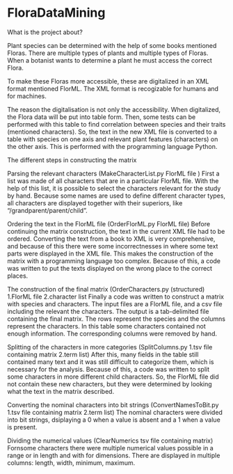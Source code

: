 FloraDataMining
===============

What is the project about?

Plant species can be determined with the help of some books mentioned Floras. There are multiple types of plants and multiple types of Floras. When a botanist wants to determine a plant he must access the correct Flora. 

To make these Floras more accessible, these are digitalized in an XML format mentioned FlorML. The XML format is recogizable for humans and for machines. 

The reason the digitalisation is not only the accessibility. When digitalized, the Flora data will be put into table form. Then, some tests can be performed with this table to find correlation between species and their traits (mentioned characters). So, the text in the new XML file is converted to a table with species on one axis and relevant plant features (characters) on the other axis. This is performed with the programming language Python.

The different steps in constructing the matrix

Parsing the relevant characters (MakeCharacterList.py FlorML file )
First a list was made of all characters that are in a particular FlorML file. With the help of this list, it is possible to select the characters relevant for the study by hand. Because some names are used to define different character types, all characters are displayed together with their superiors, like “/grandparent/parent/child”.

Ordering the text in the FlorML file (OrderFlorML.py FlorML file)
Before continuing the matrix construction, the text in the current XML file had to be ordered. Converting the text from a book to XML is very comprehensive, and because of this there were some  incorrectnesses in where some text parts were displayed in the XML file. This makes the construction of the matrix with a programming language too complex. Because of this, a code was written to put the texts displayed on the wrong place to the correct places.

The construction of the final matrix (OrderCharacters.py (structured) 1.FlorML file 2.character list
Finally a code was written to construct a matrix with species and characters. The input files are a FlorML file, and a csv file including the relevant the characters. The output is a tab-delimited file containing the final matrix. The rows represent the species and the columns represent the characters. In this table some characters contained not enough information. The corresponding columns were removed by hand. 

Splitting of the characters in more categories (SplitColumns.py  1.tsv file containing matrix 2.term list)
After this, many fields in the table still contained many text and it was still difficult to categorize them, which is necessary for the analysis. Because of this, a code was written to split some characters in more different child characters. So, the FlorML file did not contain these new characters, but they were determined by looking what the text in the matrix described.

Converting the nominal characters into bit strings (ConvertNamesToBit.py 1.tsv file containing matrix 2.term list)
The nominal characters were divided into bit strings, dsiplaying a 0 when a value is absent and a 1 when a value is present. 

Dividing the numerical values (ClearNumerics tsv file containing matrix)
Fornsome characters there were multiple numerical values possible in a range or in length and with for dimensions. There are displayed in multiple columns: length, width, minimum, maximum. 

